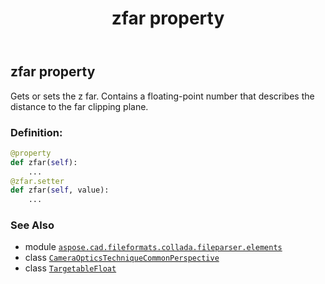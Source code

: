 ﻿---
title: zfar property
second_title: Aspose.CAD for Python via .NET API References
description: 
type: docs
weight: 50
url: /python-net/aspose.cad.fileformats.collada.fileparser.elements/cameraopticstechniquecommonperspective/zfar/
is_root: false
---

## zfar property


Gets or sets the z far.
Contains a floating-point number that describes the distance to the far clipping plane.
### Definition:
```python
@property
def zfar(self):
    ...
@zfar.setter
def zfar(self, value):
    ...
```

### See Also
* module [`aspose.cad.fileformats.collada.fileparser.elements`](../../)
* class [`CameraOpticsTechniqueCommonPerspective`](/cad/python-net/aspose.cad.fileformats.collada.fileparser.elements/cameraopticstechniquecommonperspective)
* class [`TargetableFloat`](/cad/python-net/aspose.cad.fileformats.collada.fileparser.elements/targetablefloat)
